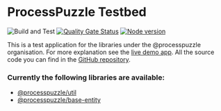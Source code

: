 # ProcessPuzzle Testbed
![Build and Test](https://github.com/ZsZs/processpuzzle/actions/workflows/build-testbed.yml/badge.svg)
[![Quality Gate Status](https://sonarcloud.io/api/project_badges/measure?project=processpuzzle_testbed&metric=alert_status)](https://sonarcloud.io/summary?id=processpuzzle_testbed&branch=develop)
[![Node version](https://img.shields.io/npm/v/%40processpuzzle%2Ftestbed?style=flat)](https://www.npmjs.com/package/@processpuzzle/testbed)

This is a test application for the libraries under the @processpuzzle organisation. For more explanation see the [live demo app](https://processpuzzle-testbed.web.app/home).
All the source code you can find in the [GitHub repository](https://github.com/ZsZs/processpuzzle).

### Currently the following libraries are available:
- [@processpuzzle/util](https://github.com/ZsZs/processpuzzle/tree/develop/libs/util)
- [@processpuzzle/base-entity](https://github.com/ZsZs/processpuzzle/tree/develop/libs/base-entity)


